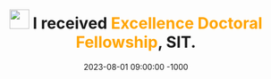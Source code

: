 ---
title: >-
  <img src="../img/honorable.png" height="35px"> I received
  <strong><span style="color:orange;">Excellence Doctoral Fellowship</span></strong>, SIT.
date: 2023-08-01 09:00:00 -1000
---